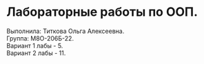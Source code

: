 # Лабораторные работы по ООП.

Выполнила: Титкова Ольга Алексеевна.<br/>
Группа: М8О-206Б-22.<br/>
Вариант 1 лабы - 5.<br/>
Вариант 2 лабы - 11.<br/>